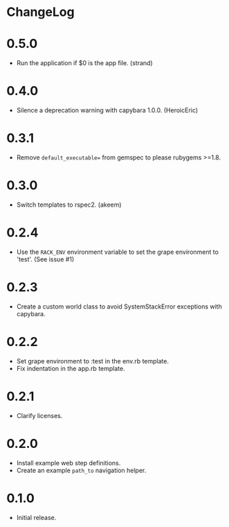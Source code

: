 ChangeLog
=========

# 0.5.0
* Run the application if $0 is the app file. (strand)

# 0.4.0
* Silence a deprecation warning with capybara 1.0.0. (HeroicEric)

# 0.3.1
* Remove `default_executable=` from gemspec to please rubygems >=1.8.

# 0.3.0
* Switch templates to rspec2. (akeem)

# 0.2.4
* Use the `RACK_ENV` environment variable to set the
  grape environment to 'test'. (See issue #1)

# 0.2.3
* Create a custom world class to avoid SystemStackError
  exceptions with capybara.

# 0.2.2
* Set grape environment to :test in the env.rb template.
* Fix indentation in the app.rb template.

# 0.2.1
* Clarify licenses.

# 0.2.0
* Install example web step definitions.
* Create an example `path_to` navigation helper.

# 0.1.0
* Initial release.

